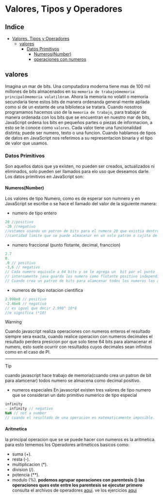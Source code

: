 # Valores, Tipos y Operadores
## Indice
- [Valores, Tipos y Operadores](#valores-tipos-y-operadores)
  - [valores](#valores)
    - [Datos Primitivos](#datos-primitivos)
      - [Numeros(Number)](#numerosnumber)
      - [operaciones con numeros](#operaciones-con-numeros)
## valores
Imagina un mar de bits.
Una computadora moderna tiene mas de 100 mil millones de bits almacenados en su `memoria de trabajo`o`memoria principal`o`memoria volatil`o`ram`.
Ahora la memoria no volatil o memoria secundaria tiene estos bits de manera ordenanda general mente apilada como si de un estante de una biblioteca se tratara.
Cuando nosotros programamos hacemos uso de la `memoria de trabajo`, para trabajar de manera ordenada con los bits que se encuentran en nuestro mar de bits, JavaScript ordena los bits en pequeños partes o piezas de informacion, a esto se le conoce como `valores`.
Cada valor tiene una funcionalidad distinta; puede ser numero, texto o una funcion.
Cuando hablamos de tipos de datos en JavaScript nos referimos a su representacion binaria y el tipo de valor que usamos.
### Datos Primitivos
Son aquellos datos que ya existen, no pueden ser creados, actualizados ni eliminados, solo pueden ser llamados para elo uso que deseamos darle.
Los datos primitivos en JavaScript son:
#### Numeros(Number)
Los valores de tipo Numero, como es de esperar son numnero y en JavaScript se escribe o se hace el llamado del valor de la siguiente manera:
- numero de tipo entero
```js
20 //positivo
-20 //negativo
//estamos usando un patron de bits para el numero 20 que existia dentro de la memoria de trabajo.
//cantidad limite que se puede almacenar en un solo patron o cajita de 64bits  es de 2 elevado a 64. Por cada numero la representacion siempre sera 64 bits en javascript
```
- numero fraccional (punto flotante, decimal, franccion)
```js
2.7 
0.
.0 // positivo
-3,6 // negativo
// Cada numero equivale a 64 bits y se le agrega un  bit por el punto
// internamente java guarda los numero como flotante positivo independientemente de su tipo de numero
// Cuando crea un patron de bits para alamcenar todos los numeros los almacena como decimal positivo.
```
- numeros de tipo notacion cientifica
```js
2.998e8 // positivo
-2.46e8 // negativo
// es igual que decir 2.998^ 10*8
//e significa (*10)
```
> [!WARNING]
> Cuando javascript realiza operaciones con numeros enteros el resultado siempre sera exacta, cuando realice operacion con numeros decimales el resultado perdera presicion por que solo tiene 64 bits para alamacenar el numero, esto suele ocurrir con resultados cuyos decimales sean infinitos como en el caso de PI.
---
> [!TIP]
> cuando javascript hace trabajo de memoria(cuando crea un patron de bit para alamcenar) todos numero se almacena como decimal positivo.
- numeros especiales 
En javascript existen tres valores de tipo numero que se consideran un dato primitivo numerico de tipo especial
```js
infinity
- infinity // negativo
NaN // not a number
// cuando el resultado de una operacion es matematicamente imposible.
```
#### Aritmetica
la principal operacion que se se puede hacer con numeros es la aritmetica.
para esto tememos los Operadores aritmeticos basicos como:
- suma (+).
- resta (-).
- multiplicacion (*).
- division (/).
- potencia (**).
- modulo (%).
**podemos agrupar operaciones con parentesis () las operaciones ques este entre los parentesis se ejecutar primero**
consulta el archivos de operadores [aqui](./operadores.js).
ve los ejercicios [aqui](./ejercicios.js)